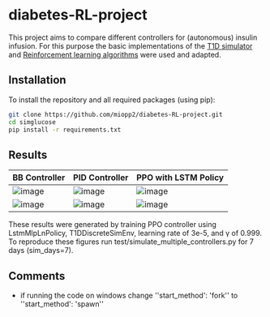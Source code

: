 # diabetes-RL-project

This project aims to compare different controllers for (autonomous) insulin infusion. For this purpose the basic implementations of the [T1D simulator](https://github.com/jxx123/simglucose) and [Reinforcement learning algorithms](https://github.com/MHamza-Y/Autonomous-Insulin-Infusion-Controller) were used and adapted. 

## Installation

To install the repository and all required packages (using pip): 
```bash
git clone https://github.com/miopp2/diabetes-RL-project.git
cd simglucose
pip install -r requirements.txt
```

## Results

| BB Controller | PID Controller | PPO with LSTM Policy |
| --- | --- | --- |
| ![image](https://github.com/miopp2/diabetes-RL-project/imgs_gh/BB_7_days_all.png) | ![image](https://github.com/miopp2/diabetes-RL-project/imgs_gh/PID_7_days_all.png) | ![image](https://github.com/miopp2/diabetes-RL-project/imgs_gh/PPO_7_days_all.png)|
| ![image](https://github.com/miopp2/diabetes-RL-project/imgs_gh/BB_bar_all.png) | ![image](https://github.com/miopp2/diabetes-RL-project/imgs_gh/PID_bar_all.png) | ![image](https://github.com/miopp2/diabetes-RL-project/imgs_gh/PID_bar_all.png) |

These results were generated by training PPO controller using LstmMlpLnPolicy, T1DDiscreteSimEnv, learning rate of 3e-5, and γ of 0.999. To reproduce these figures run test/simulate_multiple_controllers.py for 7 days (sim_days=7).

## Comments
- if running the code on windows change ''start_method': 'fork'' to ''start_method': 'spawn''
